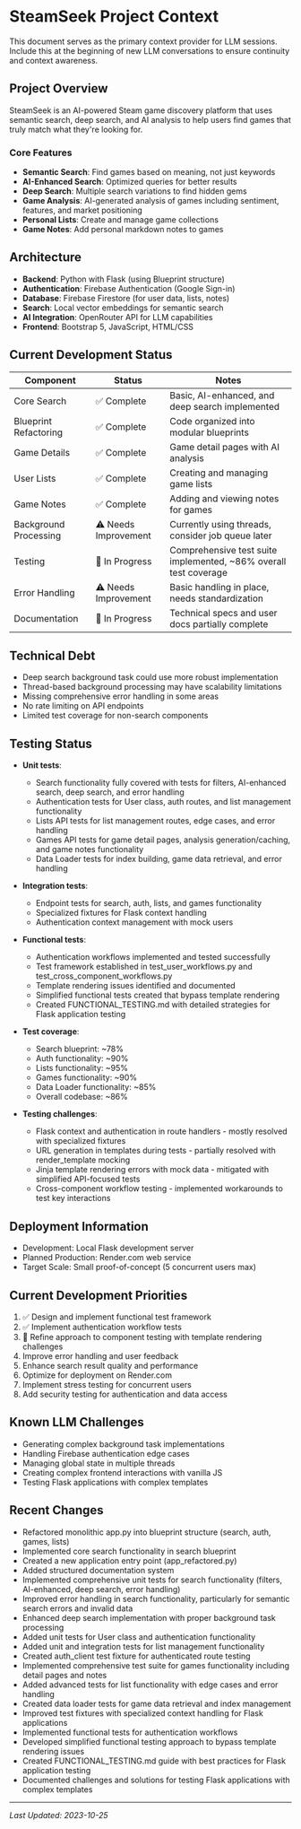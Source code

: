 # SteamSeek Project Context

This document serves as the primary context provider for LLM sessions. Include this at the beginning of new LLM conversations to ensure continuity and context awareness.

## Project Overview

SteamSeek is an AI-powered Steam game discovery platform that uses semantic search, deep search, and AI analysis to help users find games that truly match what they're looking for.

### Core Features
- **Semantic Search**: Find games based on meaning, not just keywords
- **AI-Enhanced Search**: Optimized queries for better results
- **Deep Search**: Multiple search variations to find hidden gems
- **Game Analysis**: AI-generated analysis of games including sentiment, features, and market positioning
- **Personal Lists**: Create and manage game collections
- **Game Notes**: Add personal markdown notes to games

## Architecture

- **Backend**: Python with Flask (using Blueprint structure)
- **Authentication**: Firebase Authentication (Google Sign-in)
- **Database**: Firebase Firestore (for user data, lists, notes)
- **Search**: Local vector embeddings for semantic search 
- **AI Integration**: OpenRouter API for LLM capabilities
- **Frontend**: Bootstrap 5, JavaScript, HTML/CSS

## Current Development Status

| Component | Status | Notes |
|-----------|--------|-------|
| Core Search | ✅ Complete | Basic, AI-enhanced, and deep search implemented |
| Blueprint Refactoring | ✅ Complete | Code organized into modular blueprints |
| Game Details | ✅ Complete | Game detail pages with AI analysis |
| User Lists | ✅ Complete | Creating and managing game lists |
| Game Notes | ✅ Complete | Adding and viewing notes for games |
| Background Processing | ⚠️ Needs Improvement | Currently using threads, consider job queue later |
| Testing | 🔄 In Progress | Comprehensive test suite implemented, ~86% overall test coverage |
| Error Handling | ⚠️ Needs Improvement | Basic handling in place, needs standardization |
| Documentation | 🔄 In Progress | Technical specs and user docs partially complete |

## Technical Debt

- Deep search background task could use more robust implementation
- Thread-based background processing may have scalability limitations
- Missing comprehensive error handling in some areas
- No rate limiting on API endpoints
- Limited test coverage for non-search components

## Testing Status

- **Unit tests**: 
  - Search functionality fully covered with tests for filters, AI-enhanced search, deep search, and error handling
  - Authentication tests for User class, auth routes, and list management functionality
  - Lists API tests for list management routes, edge cases, and error handling
  - Games API tests for game detail pages, analysis generation/caching, and game notes functionality
  - Data Loader tests for index building, game data retrieval, and error handling

- **Integration tests**: 
  - Endpoint tests for search, auth, lists, and games functionality
  - Specialized fixtures for Flask context handling
  - Authentication context management with mock users

- **Functional tests**: 
  - Authentication workflows implemented and tested successfully
  - Test framework established in test_user_workflows.py and test_cross_component_workflows.py
  - Template rendering issues identified and documented
  - Simplified functional tests created that bypass template rendering
  - Created FUNCTIONAL_TESTING.md with detailed strategies for Flask application testing

- **Test coverage**: 
  - Search blueprint: ~78%
  - Auth functionality: ~90%
  - Lists functionality: ~95%
  - Games functionality: ~90%
  - Data Loader functionality: ~85%
  - Overall codebase: ~86%

- **Testing challenges**: 
  - Flask context and authentication in route handlers - mostly resolved with specialized fixtures
  - URL generation in templates during tests - partially resolved with render_template mocking
  - Jinja template rendering errors with mock data - mitigated with simplified API-focused tests
  - Cross-component workflow testing - implemented workarounds to test key interactions

## Deployment Information

- Development: Local Flask development server
- Planned Production: Render.com web service
- Target Scale: Small proof-of-concept (5 concurrent users max)

## Current Development Priorities

1. ✅ Design and implement functional test framework
2. ✅ Implement authentication workflow tests
3. 🔄 Refine approach to component testing with template rendering challenges
4. Improve error handling and user feedback
5. Enhance search result quality and performance
6. Optimize for deployment on Render.com
7. Implement stress testing for concurrent users
8. Add security testing for authentication and data access

## Known LLM Challenges

- Generating complex background task implementations
- Handling Firebase authentication edge cases
- Managing global state in multiple threads
- Creating complex frontend interactions with vanilla JS
- Testing Flask applications with complex templates

## Recent Changes

- Refactored monolithic app.py into blueprint structure (search, auth, games, lists)
- Implemented core search functionality in search blueprint
- Created a new application entry point (app_refactored.py)
- Added structured documentation system
- Implemented comprehensive unit tests for search functionality (filters, AI-enhanced, deep search, error handling)
- Improved error handling in search functionality, particularly for semantic search errors and invalid data
- Enhanced deep search implementation with proper background task processing
- Added unit tests for User class and authentication functionality
- Added unit and integration tests for list management functionality
- Created auth_client test fixture for authenticated route testing
- Implemented comprehensive test suite for games functionality including detail pages and notes
- Added advanced tests for list functionality with edge cases and error handling
- Created data loader tests for game data retrieval and index management
- Improved test fixtures with specialized context handling for Flask applications
- Implemented functional tests for authentication workflows
- Developed simplified functional testing approach to bypass template rendering issues
- Created FUNCTIONAL_TESTING.md guide with best practices for Flask application testing
- Documented challenges and solutions for testing Flask applications with complex templates

---

*Last Updated: 2023-10-25* 